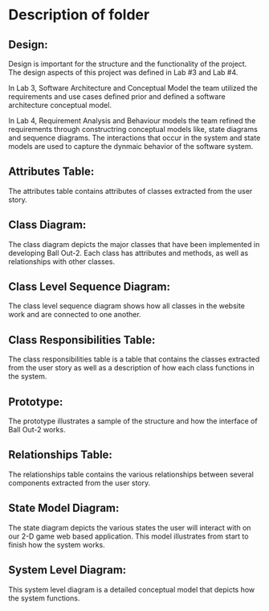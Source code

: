 # Description of folder

## **Design:**
Design is important for the structure and the functionality of the project. The design aspects of this project was defined in Lab #3 and Lab #4. 

In Lab 3, Software Architecture and Conceptual Model the team utilized the requirements and use cases defined prior and defined a software architecture conceptual model. 

In Lab 4, Requirement Analysis and Behaviour models the team refined the requirements through constructring conceptual models like, state diagrams and sequence diagrams. The interactions that occur in the system and state models are used to capture the dynmaic behavior of the software system. 

## Attributes Table:
The attributes table contains attributes of classes extracted from the user story. 

## Class Diagram:

The class diagram depicts the major classes that have been implemented in developing Ball Out-2.
Each class has attributes and methods, as well as relationships with other classes. 


## Class Level Sequence Diagram:

The class level sequence diagram shows how all classes in the website work and are connected to one another. 

## Class Responsibilities Table: 

The class responsibilities table is a table that contains the classes extracted from the user story as well as a description of how each class functions in the system. 

## Prototype:

The prototype illustrates a sample of the structure and how the interface of Ball Out-2 works. 

## Relationships Table: 

The relationships table contains the various relationships between several components extracted from the user story. 

## State Model Diagram:

The state diagram depicts the various states the user will interact with on our 2-D game web based application. 
This model illustrates from start to finish how the system works. 


## System Level Diagram:

This system level diagram is a detailed conceptual model that depicts how the system functions. 

